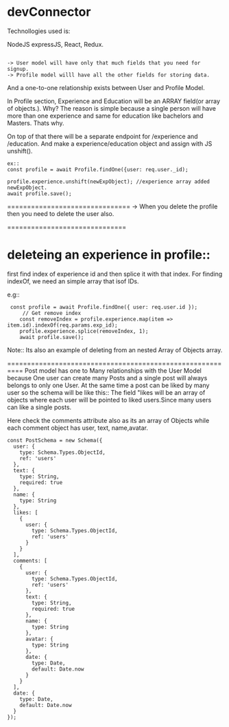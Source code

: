 # devConnector

Technollogies used is:

NodeJS expressJS, React, Redux.
```

-> User model will have only that much fields that you need for signup.
-> Profile model willl have all the other fields for storing data.

```
And a one-to-one relationship exists between User and Profile Model.

In Profile section, Experience and Education will be an ARRAY field(or array of objects.).
Why?
The reason is simple because a single person will have more than one experience and same for education like bachelors and Masters.
Thats why.

On top of that there will be a separate endpoint for /experience and /education.
And make a experience/education object and assign with JS unshift().
```
ex::  
const profile = await Profile.findOne({user: req.user._id);

profile.experience.unshift(newExpObject); //experience array added newExpObject.
await profile.save();
```
===============================
-> When you delete the profile then you need to delete the user also.


==============================

deleteing an experience in profile::
==================================
first find index of experience id and then splice it with that index.
For finding indexOf, we need an simple array that isof IDs.

e.g::
```
 const profile = await Profile.findOne({ user: req.user.id });
     // Get remove index
    const removeIndex = profile.experience.map(item => item.id).indexOf(req.params.exp_id);
    profile.experience.splice(removeIndex, 1);
    await profile.save();
```
Note:: Its also an example of deleting from an nested Array of Objects array.

==========================================================
Post model has one to Many relationships with the User Model because One user can create many Posts and a single post will always belongs to only one User.
At the same time a post can be liked by many user so the schema will be like this::
The field "likes will be an array of objects where each user will be pointed to liked users.Since many users can like a single posts.


Here check the comments attribute also as its an array of Objects while each comment object has user, text, name,avatar.


```
const PostSchema = new Schema({
  user: {
    type: Schema.Types.ObjectId,
    ref: 'users'
  },
  text: {
    type: String,
    required: true
  },
  name: {
    type: String
  },
  likes: [
    {
      user: {
        type: Schema.Types.ObjectId,
        ref: 'users'
      }
    }
  ],
  comments: [
    {
      user: {
        type: Schema.Types.ObjectId,
        ref: 'users'
      },
      text: {
        type: String,
        required: true
      },
      name: {
        type: String
      },
      avatar: {
        type: String
      },
      date: {
        type: Date,
        default: Date.now
      }
    }
  ],
  date: {
    type: Date,
    default: Date.now
  }
});
```







